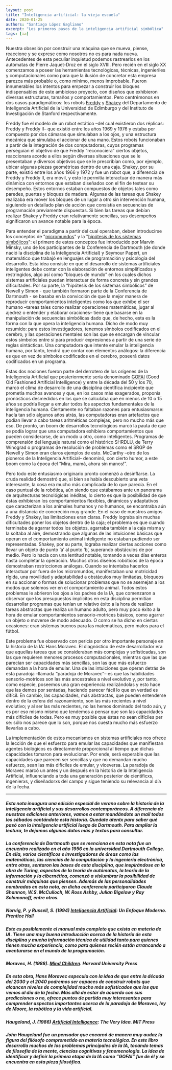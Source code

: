 ```yaml
---
layout: post
title: "Inteligencia artificial: la vieja escuela"
date: 2020-01-25
authors: "Santiago López Gagliano"
excerpt: "Los primeros pasos de la inteligencia artificial simbólica"
tags: [ia]
---
```

Nuestra obsesión por construir una máquina que se mueva, piense, reaccione y se exprese como nosotros no es para nada nueva. Antecedentes de esta peculiar inquietud podemos rastrearlos en los autómatas de Pierre Jaquet-Droz en el siglo XVIII. Pero recién en el siglo XX comenzamos a poseer las herramientas tecnológicas, técnicas, ingenieriles y computacionales como para que la ilusión de concretar esta empresa parezca más probable o, como mínimo, menos improbable. Fueron innumerables los intentos para empezar a construir los bloques indispensables de este ambicioso proyecto, con diseños que exhibieron diversas estructuras, tamaños y comportamientos. Pero centrémonos en dos casos paradigmáticos: los robots [Freddy](https://en.wikipedia.org/wiki/Freddy_II) y [Shakey](https://en.wikipedia.org/wiki/Shakey_the_robot) del Departamento de Inteligencia Artificial de la Universidad de Edimburgo y del Instituto de Investigación de Stanford respectivamente.  

Freddy fue el modelo de un robot estático –del cual existieron dos réplicas: Freddy y Freddy II– que existió entre los años 1969 y 1976 y estaba por compuesto por dos cámaras que simulaban a los ojos, y una estructura mecánica que simulaba el accionar de una mano. Estos robots funcionaban a partir de la integración de dos computadoras, cuyos programas perseguían el objetivo de que Freddy “reconociera” ciertos objetos, reaccionara acorde a ellos según diversas situaciones que se le presentaban y diversos objetivos que se le prescribían como, por ejemplo, ubicar algunas piezas geométricas dentro de una caja. Shakey, por su parte, existió entre los años 1966 y 1972 y fue un robot que, a diferencia de Freddy y Freddy II, era móvil, y esto le permitía interactuar de manera más dinámica con entornos que estaban diseñados con el fin de testear su desempeño. Estos entornos estaban compuestos de objetos tales como paredes, puertas y bloques de madera. Algunas de las tareas que Shakey realizaba era mover los bloques de un lugar a otro sin intervención humana, siguiendo un detallado plan de acción que consistía en secuencias de  programación previamente dispuestas. Si bien las tareas que debían realizar Shakey y Freddy eran relativamente sencillas, sus desempeños significaron un avance notable para la época.

Para entender el paradigma a partir del cual operaban, deben introducirse los conceptos de "[micromundos](https://en.wikipedia.org/wiki/History_of_artificial_intelligence#Micro-worlds)" y la "[hipótesis de los sistemas simbólicos](https://en.wikipedia.org/wiki/Physical_symbol_system)": el primero de estos conceptos fue introducido por Marvin Minsky, uno de los participantes de la Conferencia de Dartmouth (de donde nació la disciplina de la Inteligencia Artificial) y Seymour Papert, un matemático que trabajó en lenguajes de programación y psicología del desarrollo. Esta idea consiste en que el desarrollo de sistemas artificiales inteligentes debe contar con la elaboración de entornos simplificados y restringidos, algo así como “bloques de mundo” en los cuales dichos sistemas artificiales puedan interactuar de forma concreta y sin grandes dificultades. Por su parte, la “hipótesis de los sistemas simbólicos” de Newell y Simon - que también formaron parte de la Conferencia de Dartmouth - se basaba en la convicción  de que la mejor manera de reproducir comportamientos inteligentes como los que exhibe el ser humano –tareas tales como realizar operaciones matemáticas, jugar al ajedrez o entender y elaborar oraciones– tiene que basarse en la manipulación de secuencias simbólicas dado que, de hecho, esta es la forma con la que opera la inteligencia humana. Dicho de modo muy resumido: para estos investigadores, tenemos símbolos codificados en el cerebro, y las operaciones mentales son las que se encargan de vincular estos símbolos entre sí para producir expresiones a partir de una serie de reglas sintácticas. Una computadora que intente emular la inteligencia humana, por tanto, tendrá que contar con elementos análogos: la diferencia es que en vez de símbolos codificados en el cerebro, poseerá datos codificados en un programa. 

Estas dos nociones fueron parte del derrotero de los orígenes de la Inteligencia Artificial que posteriormente sería denominado [GOFAI](https://es.wikipedia.org/wiki/Inteligencia_artificial_simb%C3%B3lica) (Good Old Fashioned Artificial Intelligence) y entre la década del 50 y los 70, marcó el clima de desarrollo de una disciplina científica incipiente que prometía muchos avances y que, en los casos más exagerados, proponía pronósticos desmedidos en los que se calculaba que en menos de 10 o 15 años se podría llegar a emular todos los aspectos fundamentales de la inteligencia humana. Ciertamente no faltaban razones para entusiasmarse: hacía tan sólo algunos años atrás, las computadoras eran artefactos que podían llevar a cabo tareas aritméticas complejas, pero no mucho más que eso. De pronto, un boom de desarrollos tecnológicos marcó la pauta de que se podía lograr que una computadora exhibiera comportamientos que pueden considerarse, de un modo u otro, como inteligentes. Programas de comprensión del lenguaje natural como el histórico SHRDLU, de Terry Winograd o programas de resolución de problemas como el SRGP de Newell y Simon eran claros ejemplos de esto. McCarthy –otro de los pioneros de la Inteligencia Artificial– denominó, con cierto humor, a este boom como la época del “Mira, mamá, ahora sin manos!”.

Pero todo este entusiasmo originario pronto comenzó a desinflarse. La cruda realidad demostró que, si bien se había descubierto una veta interesante, la cosa era mucho más complicada de lo que parecía. En el caso puntual de la robótica, aún siendo que estábamos ante un panorama de arquitecturas tecnológicas inéditas, lo cierto es que la posibilidad de que éstas exhibieran los comportamientos flexibles, dinámicos y adaptativos que caracterizan a los animales humanos y no humanos, se encontraba aún a una distancia de concreción muy grande. En el caso de nuestros amigos Freddy y Shakey, las limitaciones eran claras. Freddy lograba sin muchas dificultades poner los objetos dentro de la caja; el problema es que cuando terminaba de agarrar todos los objetos, agarraba también a la caja misma y la soltaba al aire, demostrando que algunas de las intuiciones básicas que operan en el comportamiento animal inteligente no estaban pudiendo ser representadas. Shakey, por su parte, lograba realizar ciertas acciones como llevar un objeto de punto ‘a’ al punto ‘b’, superando obstáculos de por medio. Pero lo hacía con una lentitud notable, tomando a veces días enteros hasta completar la operación. Muchos otros diseños robóticos de la época demostraban restricciones análogas. Cuando se intentaba hacerlos interactuar por fuera de los micromundos, manifestaban una motricidad rígida, una movilidad y adaptabilidad a obstáculos muy limitadas, bloqueos en su accionar o formas de solucionar problemas que no se asemejan a los modos que solemos ver en el comportamiento animal. Todos estos problemas le abrieron los ojos a los padres de la IA, que comenzaron a observar que los presupuestos implícitos en esta disciplina permitían desarrollar programas que tenían un relativo éxito a la hora de realizar tareas abstractas que realiza un humano adulto, pero muy poco éxito a la hora de emular comportamientos sensorio-motrices básicos, como agarrar un objeto o moverse de modo adecuado. O como se ha dicho en ciertas ocasiones: eran sistemas buenos para las matemáticas, pero malos para el fútbol.

Este problema fue observado con pericia por otro importante personaje en la historia de la IA: Hans Moravec. El diagnóstico de este desarrollador era que aquellas tareas que se consideraban más complejas y sofisticadas, son las que requieren menores procesos computacionales, mientras que las que parecían ser capacidades más sencillas, son las que más esfuerzo demandan a la hora de emular. Una de las intuiciones que operan detrás de esta paradoja –llamada “paradoja de Moravec”– es que las habilidades sensorio-motrices son las más ancestrales a nivel evolutivo y, por tanto, como especie, poseemos una gran experiencia realizándolas y esto hace que las demos por sentadas, haciendo parecer fácil lo que en verdad es difícil. En cambio, las capacidades, más abstractas, que pueden entenderse dentro de la esfera del razonamiento, son las más recientes a nivel evolutivo; y al ser las más recientes, no las hemos dominado del todo aún, y es por eso mismo mismo que tendemos a pensar que son las capacidades más difíciles de todas. Pero es muy posible que éstas no sean difíciles per se: sólo nos parece que lo son, porque nos cuesta mucho más esfuerzo llevarlas a cabo.

La implementación de estos mecanismos en sistemas artificiales nos ofrece la lección de que el esfuerzo para emular las capacidades que manifiestan agentes biológicos es directamente proporcional al tiempo que dichas capacidades tomaron para evolucionar. Por ende, será esperable que las capacidades que parecen ser sencillas y que no demandan mucho esfuerzo, sean las más difíciles de emular, y viceversa. La paradoja de Moravec marcó un antes y un después en la historia de la Inteligencia Artificial, influenciando a toda una generación posterior de científicxs, ingenierxs, y diseñadorxs del campo y sigue teniendo su relevancia al día de la fecha.

---
##### Esta nota inaugura una edición especial de verano sobre la historia de la inteligencia artificial y sus desarrollos contemporáneos. A diferencia de nuestras ediciones anteriores, vamos a estar mandándote un mail todos los sábados contándote esta historia. Quedate atentx para saber qué pasó con la inteligencia artificial luego de Dartmouth. Para ampliar la lectura, te dejamos algunos datos más y textos para consultar.
 

##### La **conferencia de Dartmouth** que se menciona en esta nota fue un encuentro realizado en el año 1956 en la universidad Dartmouth College. En ella, varios científicos e investigadores de áreas como las matemáticas, las ciencias de la computación y la ingeniería electrónica, entre otras, sentaron las bases de esta disciplina, que inspirándose en la obra de Turing, aspectos de la teoría de autómatas, la teoría de la información y la cibernética, comenzó a vislumbrar la posibilidad de construir máquinas que piensen. Además de las personalidades nombradas en esta nota, en dicha conferencia participaron Claude Shannon, W.S. McCulloch, W. Ross Ashby, Julian Bigelow y Ray Solomonoff, entre otros.
 

##### Norvig, P. y Russell, S. (1994) [Inteligencia Artificial](https://www.pearsoneducacion.net/espa%C3%B1a/TiendaOnline/inteligencia-artificial-un-enfoque-moderno-2ed): Un Enfoque Moderno. Prentice Hall

##### Este es posiblemente el manual más completo que exista en materia de IA. Tiene una muy buena introducción acerca de la historia de esta disciplina y mucha información técnica de utilidad tanto para quienes tienen mucha experiencia, como para quienes recién están arrancando a aventurarse en el mundo de la programación. 
 

##### Moravec, H. (1988). [Mind Children](https://www.hup.harvard.edu/catalog.php?isbn=9780674576186). Harvard University Press

##### En esta obra, Hans Moravec especula con la idea de que entre la década del 2030 y el 2040 podremos ser capaces de construir robots que alcancen niveles de complejidad mucho más sofisticados que los que vemos al día de la fecha. Más allá de estar de acuerdo con sus predicciones o no, ofrece puntos de partida muy interesantes para comprender aspectos importantes acerca de la paradoja de Moravec, ley de Moore, la robótica y la vida artificial.
 

##### Haugeland, J. (1986) [Artificial Intelligence](https://www.hup.harvard.edu/catalog.php?isbn=9780674576186): The Very Idea. MIT Press

##### John Haugeland fue un pensador que encarnó de manera muy audaz la figura del filósofo comprometido en materia tecnológica. En este libro desarrolla muchos de los problemas principales de la IA, tocando temas de filosofía de la mente, ciencias cognitivas y fenomenología. La idea de identificar y definir la primera etapa de la IA como “GOFAI” fue de él y se encuentra en esta pieza filosófica.
